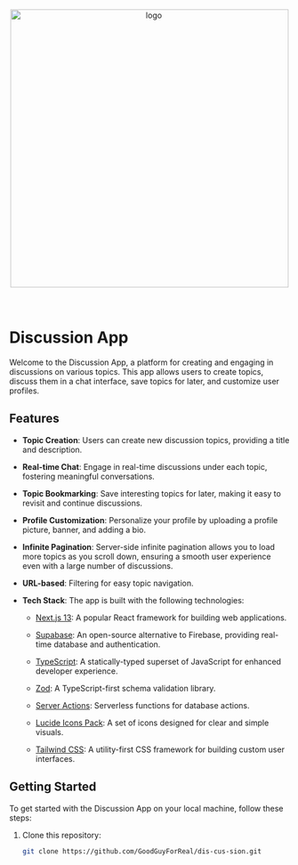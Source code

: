 <br>
<br>
<div align="center">
<img width="500" alt="logo" src="https://github.com/GoodGuyForReal/dis-cus-sion/assets/99910240/542e42e4-3a46-4323-84dc-c8485a472774">
</div>
<br>
<br>

# Discussion App
Welcome to the Discussion App, a platform for creating and engaging in discussions on various topics. This app allows users to create topics, discuss them in a chat interface, save topics for later, and customize user profiles.

## Features

- **Topic Creation**: Users can create new discussion topics, providing a title and description.

- **Real-time Chat**: Engage in real-time discussions under each topic, fostering meaningful conversations.

- **Topic Bookmarking**: Save interesting topics for later, making it easy to revisit and continue discussions.

- **Profile Customization**: Personalize your profile by uploading a profile picture, banner, and adding a bio.

- **Infinite Pagination**: Server-side infinite pagination allows you to load more topics as you scroll down, ensuring a smooth user experience even with a large number of discussions.

- **URL-based**: Filtering for easy topic navigation.


- **Tech Stack**: The app is built with the following technologies:
  - [Next.js 13](https://nextjs.org/): A popular React framework for building web applications.
  - [Supabase](https://supabase.io/): An open-source alternative to Firebase, providing real-time database and authentication.
  - [TypeScript](https://www.typescriptlang.org/): A statically-typed superset of JavaScript for enhanced developer experience.
  - [Zod](https://www.npmjs.com/package/zod): A TypeScript-first schema validation library.
  - [Server Actions](https://supabase.com/docs/guides/auth/auth-helpers/nextjs#server-actions): Serverless functions for database actions.
  - [Lucide Icons Pack](https://lucide.dev/): A set of icons designed for clear and simple visuals.
 
  - [Tailwind CSS](https://tailwindcss.com/): A utility-first CSS framework for building custom user interfaces.

## Getting Started

To get started with the Discussion App on your local machine, follow these steps:

1. Clone this repository:

   ```bash
   git clone https://github.com/GoodGuyForReal/dis-cus-sion.git
